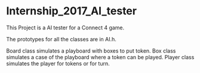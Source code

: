 # Internship_2017_AI_tester

This Project is a AI tester for a Connect 4 game.

The prototypes for all the classes are in AI.h.

Board class simulates a playboard with boxes to put token.
Box class simulates a case of the playboard where a token can be played.
Player class simulates the player for tokens or for turn.


